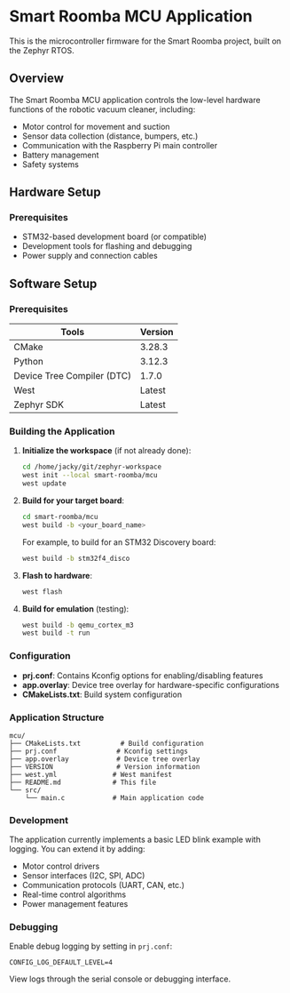 # Smart Roomba MCU Application

This is the microcontroller firmware for the Smart Roomba project, built on the Zephyr RTOS.

## Overview

The Smart Roomba MCU application controls the low-level hardware functions of the robotic vacuum cleaner, including:
- Motor control for movement and suction
- Sensor data collection (distance, bumpers, etc.)
- Communication with the Raspberry Pi main controller
- Battery management
- Safety systems

## Hardware Setup

### Prerequisites

- STM32-based development board (or compatible)
- Development tools for flashing and debugging
- Power supply and connection cables

## Software Setup

### Prerequisites

| Tools    | Version |
| -------- | ------- |
| CMake    | 3.28.3  |
| Python   | 3.12.3  |
| Device Tree Compiler (DTC)   | 1.7.0   |
| West     | Latest  |
| Zephyr SDK | Latest |

### Building the Application

1. **Initialize the workspace** (if not already done):
   ```bash
   cd /home/jacky/git/zephyr-workspace
   west init --local smart-roomba/mcu
   west update
   ```

2. **Build for your target board**:
   ```bash
   cd smart-roomba/mcu
   west build -b <your_board_name>
   ```
   
   For example, to build for an STM32 Discovery board:
   ```bash
   west build -b stm32f4_disco
   ```

3. **Flash to hardware**:
   ```bash
   west flash
   ```

4. **Build for emulation** (testing):
   ```bash
   west build -b qemu_cortex_m3
   west build -t run
   ```

### Configuration

- **prj.conf**: Contains Kconfig options for enabling/disabling features
- **app.overlay**: Device tree overlay for hardware-specific configurations
- **CMakeLists.txt**: Build system configuration

### Application Structure

```
mcu/
├── CMakeLists.txt          # Build configuration
├── prj.conf               # Kconfig settings
├── app.overlay            # Device tree overlay
├── VERSION                # Version information
├── west.yml              # West manifest
├── README.md             # This file
└── src/
    └── main.c            # Main application code
```

### Development

The application currently implements a basic LED blink example with logging. 
You can extend it by adding:

- Motor control drivers
- Sensor interfaces (I2C, SPI, ADC)
- Communication protocols (UART, CAN, etc.)
- Real-time control algorithms
- Power management features

### Debugging

Enable debug logging by setting in `prj.conf`:
```
CONFIG_LOG_DEFAULT_LEVEL=4
```

View logs through the serial console or debugging interface.


